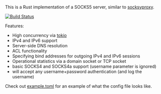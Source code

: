 This is a Rust implementation of a SOCKS5 server, similar to [socksyproxy](https://github.com/easypost/socksyproxy).

[![Build Status](https://travis-ci.com/EasyPost/ferrous-socks.svg?branch=master)](https://travis-ci.com/EasyPost/ferrous-socks)

Features:

 - High concurrency via [tokio](https://tokio.rs/)
 - IPv4 and IPv6 support
 - Server-side DNS resolution
 - ACL functionality
 - Specifying bind addresses for outgoing IPv4 and IPv6 sessions
 - Operational statistics via a domain socket or TCP socket
 - basic SOCKS4 and SOCKS4a support (username parameter is ignored)
 - will accept any username+password authentication (and log the username)

Check out [example.toml](example.toml) for an example of what the config file looks like.
